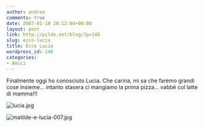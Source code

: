 ```yaml
---
author: andrea
comments: true
date: 2007-01-10 20:12:04+00:00
layout: post
link: http://pilde.net/blog/?p=146
slug: ecco-lucia
title: Ecco Lucia
wordpress_id: 146
categories:
- Amici
---
```


Finalmente oggi ho conosciuto Lucia. Che carina, mi sa che faremo grandi cose insieme... intanto stasera ci mangiamo la prima pizza... vabbè col latte di mamma!!!

![lucia.jpg]({{baseurl}}/uploads/2007/01/lucia.jpg)




![matilde-e-lucia-007.jpg]({{baseurl}}/uploads/2007/01/matilde-e-lucia-007.jpg)



